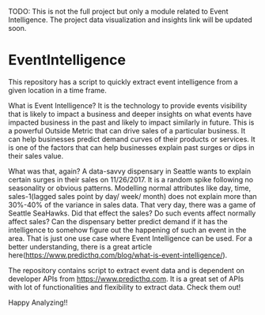 TODO: This is not the full project but only a module related to Event Intelligence. The project data visualization and insights link will be updated soon.

# EventIntelligence
This repository has a script to quickly extract event intelligence from a given location in a time frame.

What is Event Intelligence?
It is the technology to provide events visibility that is likely to impact a business and deeper insights on what events have impacted business in the past and likely to impact similarly in future. This is a powerful Outside Metric that can drive sales of a particular business. It can help businesses predict demand curves of their products or services. It is one of the factors that can help businesses explain past surges or dips in their sales value.

What was that, again?
A data-savvy dispensary in Seattle wants to explain certain surges in their sales on 11/26/2017. It is a random spike following no seasonality or obvious patterns. Modelling normal attributes like day, time, sales-1(lagged sales point by day/ week/ month) does not explain more than 30%-40% of the variance in sales data. That very day, there was a game of Seattle SeaHawks. Did that effect the sales? Do such events affect normally affect sales? Can the dispensary better predict demand if it has the intelligence to somehow figure out the happening of such an event in the area. That is just one use case where Event Intelligence can be used. For a better understanding, there is a great article here(https://www.predicthq.com/blog/what-is-event-intelligence/).

The repository contains script to extract event data and is dependent on developer APIs from https://www.predicthq.com. It is a great set of APIs with lot of functionalities and flexibility to extract data. Check them out!

Happy Analyzing!! 

